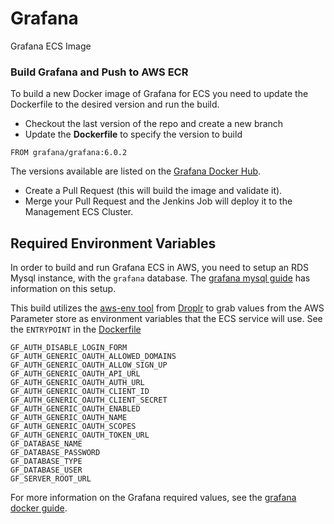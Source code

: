 # Grafana
Grafana ECS Image

### Build Grafana and Push to AWS ECR
To build a new Docker image of Grafana for ECS you need to update the Dockerfile to the desired version and run the build.

- Checkout the last version of the repo and create a new branch
- Update the **Dockerfile** to specify the version to build

`FROM grafana/grafana:6.0.2`

The versions available are listed on the [Grafana Docker Hub](https://hub.docker.com/r/grafana/grafana/tags).

- Create a Pull Request (this will build the image and validate it).
- Merge your Pull Request and the Jenkins Job will deploy it to the Management ECS Cluster.


## Required Environment Variables
In order to build and run Grafana ECS in AWS, you need to setup an RDS Mysql instance, with the `grafana` database. The [grafana mysql guide](https://grafana.com/docs/features/datasources/mysql/) has information on this setup.

This build utilizes the [aws-env tool](https://github.com/Droplr/aws-env) from [Droplr](https://github.com/Droplr) to grab values from the AWS Parameter store as environment variables that the ECS service will use. See the `ENTRYPOINT` in the [Dockerfile](Dockerfile)

```
GF_AUTH_DISABLE_LOGIN_FORM
GF_AUTH_GENERIC_OAUTH_ALLOWED_DOMAINS
GF_AUTH_GENERIC_OAUTH_ALLOW_SIGN_UP
GF_AUTH_GENERIC_OAUTH_API_URL
GF_AUTH_GENERIC_OAUTH_AUTH_URL
GF_AUTH_GENERIC_OAUTH_CLIENT_ID
GF_AUTH_GENERIC_OAUTH_CLIENT_SECRET
GF_AUTH_GENERIC_OAUTH_ENABLED
GF_AUTH_GENERIC_OAUTH_NAME
GF_AUTH_GENERIC_OAUTH_SCOPES
GF_AUTH_GENERIC_OAUTH_TOKEN_URL
GF_DATABASE_NAME
GF_DATABASE_PASSWORD
GF_DATABASE_TYPE
GF_DATABASE_USER
GF_SERVER_ROOT_URL
```

For more information on the Grafana required values, see the [grafana docker guide](https://grafana.com/docs/installation/docker/). 








